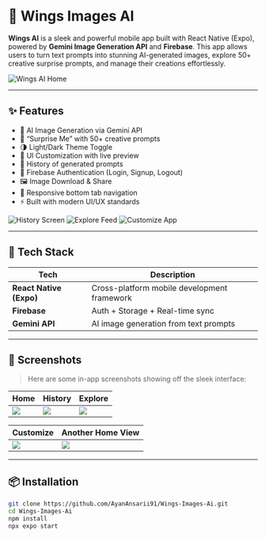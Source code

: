 # 🚀 Wings Images AI

**Wings AI** is a sleek and powerful mobile app built with React Native (Expo), powered by **Gemini Image Generation API** and **Firebase**. This app allows users to turn text prompts into stunning AI-generated images, explore 50+ creative surprise prompts, and manage their creations effortlessly.

![Wings AI Home](./screenshots/Home.jpg)

---

## ✨ Features

- 🎨 AI Image Generation via Gemini API
- 🎲 “Surprise Me” with 50+ creative prompts
- 🌗 Light/Dark Theme Toggle
- 🔧 UI Customization with live preview
- 📜 History of generated prompts
- 🔐 Firebase Authentication (Login, Signup, Logout)
- 🖼️ Image Download & Share
- 📱 Responsive bottom tab navigation
- ⚡ Built with modern UI/UX standards

![History Screen](./screenshots/History.jpg)
![Explore Feed](./screenshots/Explore.jpg)
![Customize App](./screenshots/Customize.jpg)

---

## 🔧 Tech Stack

| Tech          | Description                           |
|---------------|----------------------------------------|
| **React Native (Expo)** | Cross-platform mobile development framework |
| **Firebase**  | Auth + Storage + Real-time sync        |
| **Gemini API**| AI image generation from text prompts  |

---

## 📱 Screenshots

> Here are some in-app screenshots showing off the sleek interface:

| Home | History | Explore |
|------|---------|---------|
| ![](./screenshots/Home.jpg) | ![](./screenshots/History.jpg) | ![](./screenshots/Explore.jpg) |

| Customize | Another Home View |
|-----------|-------------------|
| ![](./screenshots/Customize.jpg) | ![](./screenshots/HomeScreen.jpg) |

---

## 📦 Installation

```bash
git clone https://github.com/AyanAnsarii91/Wings-Images-Ai.git
cd Wings-Images-Ai
npm install
npx expo start
